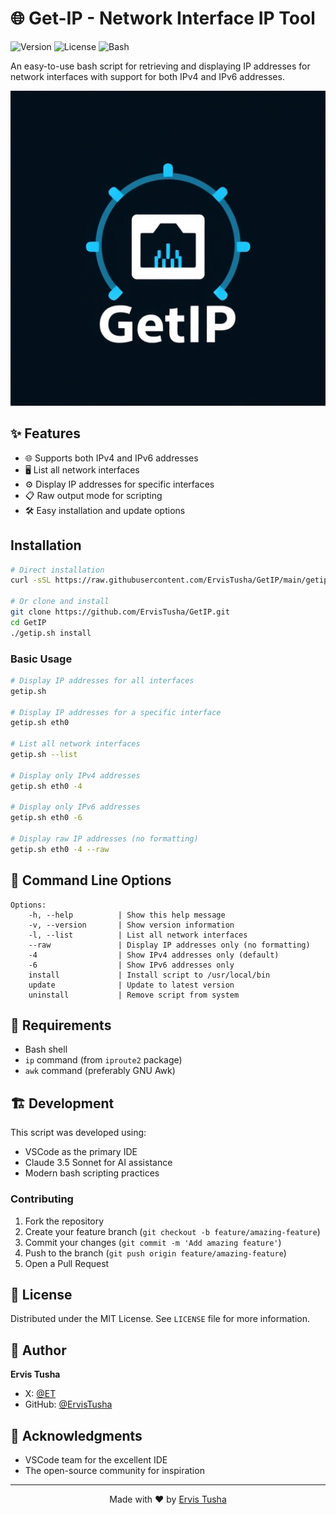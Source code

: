 # 🌐 Get-IP - Network Interface IP Tool

![Version](https://img.shields.io/badge/version-1.1.0-blue.svg)
![License](https://img.shields.io/badge/license-MIT-green.svg)
![Bash](https://img.shields.io/badge/bash-%3E%3D4.0-orange.svg)

An easy-to-use bash script for retrieving and displaying IP addresses for network interfaces with support for both IPv4 and IPv6 addresses.

<p align="center">
  <img src="https://raw.githubusercontent.com/ErvisTusha/GetIP/main/assets/logo.jpg" alt="Get IP Logo" width="600"/>
</p>

## ✨ Features

- 🌐 Supports both IPv4 and IPv6 addresses
- 🖥️ List all network interfaces
- ⚙️ Display IP addresses for specific interfaces
- 📋 Raw output mode for scripting
- 🛠️ Easy installation and update options

## Installation

```bash
# Direct installation
curl -sSL https://raw.githubusercontent.com/ErvisTusha/GetIP/main/getip.sh | sudo bash -s install

# Or clone and install
git clone https://github.com/ErvisTusha/GetIP.git
cd GetIP
./getip.sh install
```

### Basic Usage

```bash
# Display IP addresses for all interfaces
getip.sh

# Display IP addresses for a specific interface
getip.sh eth0

# List all network interfaces
getip.sh --list

# Display only IPv4 addresses
getip.sh eth0 -4

# Display only IPv6 addresses
getip.sh eth0 -6

# Display raw IP addresses (no formatting)
getip.sh eth0 -4 --raw
```

## 🎯 Command Line Options

```
Options:
    -h, --help          | Show this help message
    -v, --version       | Show version information
    -l, --list          | List all network interfaces
    --raw               | Display IP addresses only (no formatting)
    -4                  | Show IPv4 addresses only (default)
    -6                  | Show IPv6 addresses only
    install             | Install script to /usr/local/bin
    update              | Update to latest version
    uninstall           | Remove script from system
```

## 🔧 Requirements

- Bash shell
- `ip` command (from `iproute2` package)
- `awk` command (preferably GNU Awk)

## 🏗️ Development

This script was developed using:

- VSCode as the primary IDE
- Claude 3.5 Sonnet for AI assistance
- Modern bash scripting practices

### Contributing

1. Fork the repository
2. Create your feature branch (`git checkout -b feature/amazing-feature`)
3. Commit your changes (`git commit -m 'Add amazing feature'`)
4. Push to the branch (`git push origin feature/amazing-feature`)
5. Open a Pull Request

## 📝 License

Distributed under the MIT License. See `LICENSE` file for more information.

## 👤 Author

**Ervis Tusha**

- X: [@ET](https://x.com/ET)
- GitHub: [@ErvisTusha](https://github.com/ErvisTusha)

## 🙏 Acknowledgments

- VSCode team for the excellent IDE
- The open-source community for inspiration

---

<p align="center">
  Made with ❤️ by <a href="https://www.ervistusha.com">Ervis Tusha</a
</p>
